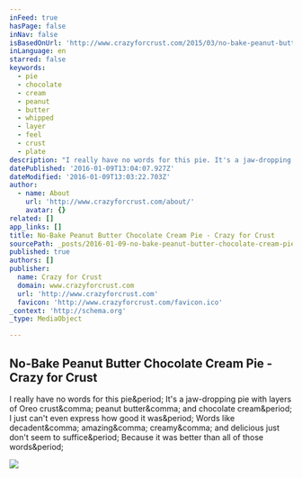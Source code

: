 ```yaml
---
inFeed: true
hasPage: false
inNav: false
isBasedOnUrl: 'http://www.crazyforcrust.com/2015/03/no-bake-peanut-butter-chocolate-cream-pie/'
inLanguage: en
starred: false
keywords:
  - pie
  - chocolate
  - cream
  - peanut
  - butter
  - whipped
  - layer
  - feel
  - crust
  - plate
description: "I really have no words for this pie. It's a jaw-dropping pie with layers of Oreo crust, peanut butter, and chocolate cream. I just can't even express how good it was. Words like decadent, amazing, creamy, and delicious just don't seem to suffice. Because it was better than all of those words."
datePublished: '2016-01-09T13:04:07.927Z'
dateModified: '2016-01-09T13:03:22.703Z'
author:
  - name: About
    url: 'http://www.crazyforcrust.com/about/'
    avatar: {}
related: []
app_links: []
title: No-Bake Peanut Butter Chocolate Cream Pie - Crazy for Crust
sourcePath: _posts/2016-01-09-no-bake-peanut-butter-chocolate-cream-pie-crazy-for-crust.md
published: true
authors: []
publisher:
  name: Crazy for Crust
  domain: www.crazyforcrust.com
  url: 'http://www.crazyforcrust.com'
  favicon: 'http://www.crazyforcrust.com/favicon.ico'
_context: 'http://schema.org'
_type: MediaObject

---
```

<article style=""><h1>No-Bake Peanut Butter Chocolate Cream Pie - Crazy for Crust</h1><p>I really have no words for this pie&amp;period; It's a jaw-dropping pie with layers of Oreo crust&amp;comma; peanut butter&amp;comma; and chocolate cream&amp;period; I just can't even express how good it was&amp;period; Words like decadent&amp;comma; amazing&amp;comma; creamy&amp;comma; and delicious just don't seem to suffice&amp;period; Because it was better than all of those words&amp;period;</p><img src="http://www.crazyforcrust.com/wp-content/uploads/2015/03/Peanut-Butter-Chocolate-Cream-Pie-4-of-13w.jpg" /></article>